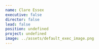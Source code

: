```yaml
---
name: Clare Essex
executive: false
director: false
lead: false
position: undefined
project: undefined
image: ../assets/default_exec_image.png
---
```

